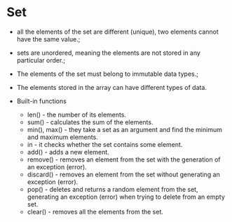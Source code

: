 Set
===

- all the elements of the set are different (unique), two elements cannot have the same value.;
- sets are unordered, meaning the elements are not stored in any particular order.;
- The elements of the set must belong to immutable data types.;
- The elements stored in the array can have different types of data.

 - Built-in functions
    - len() - the number of its elements.
    - sum() - calculates the sum of the elements.
    - min(), max() - they take a set as an argument and find the minimum and maximum elements.
    - in - it checks whether the set contains some element.
    - add() - adds a new element.
    - remove() - removes an element from the set with the generation of an exception (error).
    - discard() - removes an element from the set without generating an exception (error).
    - pop() - deletes and returns a random element from the set, generating an exception (error) when trying to delete from an empty set.
    - clear() - removes all the elements from the set.

